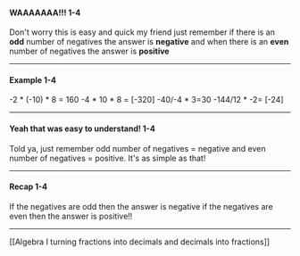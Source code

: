 ####  WAAAAAAA!!! 1-4
Don't worry this is easy and quick my friend just remember if there is an **odd** number of negatives the answer is **negative** and when there is an **even** number of negatives the answer is **positive**
***
#### Example 1-4
-2 * (-10) * 8 = 160
-4 * 10 * 8 = [-320]
-40/-4 * 3=30
-144/12 * -2= [-24]
***
#### Yeah that was easy to understand! 1-4
Told ya, just remember odd number of negatives = negative and even number of negatives = positive. It's as simple as that!
***
#### Recap 1-4
If the negatives are odd then the answer is negative  if the negatives are even then the answer is positive!!
****
[[Algebra I turning fractions into decimals and decimals into fractions]]
